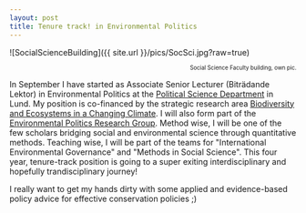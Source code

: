```yaml
---
layout: post
title: Tenure track! in Environmental Politics
---
```


![SocialScienceBuilding]({{ site.url }}/pics/SocSci.jpg?raw=true)
<p style="text-align: right;"><sub><sup>Social Science Faculty building, own pic.</sup></sub></p>

In September I have started as Associate Senior Lecturer (Biträdande Lektor) in Environmental Politics at the [Political Science Department](https://www.svet.lu.se/en/start-department-of-political-science) in Lund. My position is co-financed by the strategic research area [Biodiversity and Ecosystems in a Changing Climate](https://www.becc.lu.se/). I will also form part of the [Environmental Politics Research Group](https://www.svet.lu.se/en/research/research-groups/environmental-politics-research-group-eprg). Method wise, I will be one of the few scholars bridging social and environmental science through quantitative methods. Teaching wise, I will be part of the teams for "International Environmental Governance" and "Methods in Social Science". This four year, tenure-track position is going to a super exiting interdisciplinary and hopefully trandisciplinary journey!

I really want to get my hands dirty with some applied and evidence-based policy advice for effective conservation policies ;)
